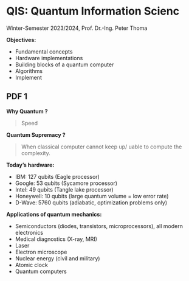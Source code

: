 # QIS: Quantum Information Scienc

Winter-Semester 2023/2024, Prof. Dr.-Ing. Peter Thoma

**Objectives:**
- Fundamental concepts
- Hardware implementations
- Building blocks of a quantum computer
- Algorithms 
- Implement

## PDF 1

**Why Quantum ?**
> Speed

**Quantum Supremacy ?**
> When classical computer cannot keep up/ uable to compute the complexity.

**Today’s hardware:**
- IBM: 127 qubits (Eagle processor)
- Google: 53 qubits (Sycamore processor)
- Intel: 49 qubits (Tangle lake processor)
- Honeywell: 10 qubits (large quantum volume = low error rate)
- D-Wave: 5760 qubits (adiabatic, optimization problems only)

**Applications of quantum mechanics:**
- Semiconductors (diodes, transistors, microprocessors), all modern electronics
- Medical diagnostics (X-ray, MRI)
- Laser
- Electron microscope
- Nuclear energy (civil and military)
- Atomic clock
- Quantum computers
